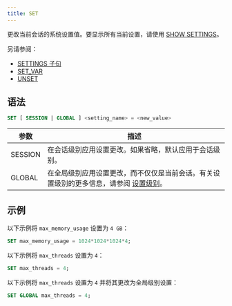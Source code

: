 ```yaml
---
title: SET
---
```


更改当前会话的系统设置值。要显示所有当前设置，请使用 [SHOW SETTINGS](03-show-settings.md)。

另请参阅：
- [SETTINGS 子句](../20-query-syntax/settings.md)
- [SET_VAR](03-set-var.md)
- [UNSET](02-unset.md)

## 语法

```sql
SET [ SESSION | GLOBAL ] <setting_name> = <new_value>
```

| 参数      | 描述                                                                                                                                                                                     |
|-----------|-------------------------------------------------------------------------------------------------------------------------------------------------------------------------------------------------|
| SESSION   | 在会话级别应用设置更改。如果省略，默认应用于会话级别。                                                                                        |
| GLOBAL    | 在全局级别应用设置更改，而不仅仅是当前会话。有关设置级别的更多信息，请参阅 [设置级别](03-show-settings.md#setting-levels)。 |

## 示例

以下示例将 `max_memory_usage` 设置为 `4 GB`：

```sql
SET max_memory_usage = 1024*1024*1024*4;
```

以下示例将 `max_threads` 设置为 `4`：

```sql
SET max_threads = 4;
```

以下示例将 `max_threads` 设置为 `4` 并将其更改为全局级别设置：

```sql
SET GLOBAL max_threads = 4;
```